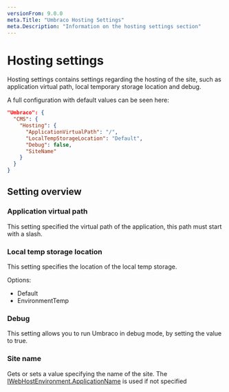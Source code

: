 ```yaml
---
versionFrom: 9.0.0
meta.Title: "Umbraco Hosting Settings"
meta.Description: "Information on the hosting settings section"
---
```


# Hosting settings

Hosting settings contains settings regarding the hosting of the site, such as application virtual path, local temporary storage location and debug.

A full configuration with default values can be seen here:

```json
"Umbraco": {
  "CMS": {
    "Hosting": {
      "ApplicationVirtualPath": "/",
      "LocalTempStorageLocation": "Default",
      "Debug": false,
      "SiteName"
    }
  }
}
```

## Setting overview

### Application virtual path

This setting specified the virtual path of the application, this path must start with a slash.

### Local temp storage location

This setting specifies the location of the local temp storage.

Options:
* Default
* EnvironmentTemp

### Debug

This setting allows you to run Umbraco in debug mode, by setting the value to true.

### Site name
Gets or sets a value specifying the name of the site. The [IWebHostEnvironment.ApplicationName](https://docs.microsoft.com/en-us/dotnet/api/microsoft.extensions.hosting.ihostenvironment.applicationname?view=dotnet-plat-ext-6.0) is used if not specified
